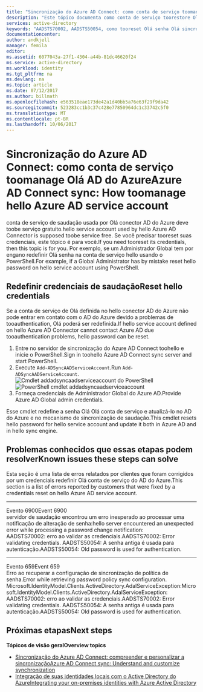 ```yaml
---
title: "Sincronização do Azure AD Connect: como conta de serviço toomanage Olá AD do Azure | Microsoft Docs"
description: "Este tópico documenta como conta de serviço toorestore Olá AD do Azure."
services: active-directory
keywords: "AADSTS70002, AADSTS50054, como tooreset Olá senha Olá sincronização do Azure AD Connect conta de serviço do conector"
documentationcenter: 
author: andkjell
manager: femila
editor: 
ms.assetid: 6077043a-27f1-4304-a44b-81dc46620f24
ms.service: active-directory
ms.workload: identity
ms.tgt_pltfrm: na
ms.devlang: na
ms.topic: article
ms.date: 07/12/2017
ms.author: billmath
ms.openlocfilehash: e563518eae173de42a1d40bb5a76e63f29f9da42
ms.sourcegitcommit: 523283cc1b3c37c428e77850964dc1c33742c5f0
ms.translationtype: MT
ms.contentlocale: pt-BR
ms.lasthandoff: 10/06/2017
---
```

# <a name="azure-ad-connect-sync-how-toomanage-hello-azure-ad-service-account"></a><span data-ttu-id="4880c-104">Sincronização do Azure AD Connect: como conta de serviço toomanage Olá AD do Azure</span><span class="sxs-lookup"><span data-stu-id="4880c-104">Azure AD Connect sync: How toomanage hello Azure AD service account</span></span>
<span data-ttu-id="4880c-105">conta de serviço de saudação usada por Olá conector AD do Azure deve toobe serviço gratuito.</span><span class="sxs-lookup"><span data-stu-id="4880c-105">hello service account used by hello Azure AD Connector is supposed toobe service free.</span></span> <span data-ttu-id="4880c-106">Se você precisar tooreset suas credenciais, este tópico é para você.</span><span class="sxs-lookup"><span data-stu-id="4880c-106">If you need tooreset its credentials, then this topic is for you.</span></span> <span data-ttu-id="4880c-107">Por exemplo, se um Administrador Global tem por engano redefinir Olá senha na conta de serviço hello usando o PowerShell.</span><span class="sxs-lookup"><span data-stu-id="4880c-107">For example, if a Global Administrator has by mistake reset hello password on hello service account using PowerShell.</span></span>

## <a name="reset-hello-credentials"></a><span data-ttu-id="4880c-108">Redefinir credenciais de saudação</span><span class="sxs-lookup"><span data-stu-id="4880c-108">Reset hello credentials</span></span>
<span data-ttu-id="4880c-109">Se a conta de serviço de Olá definida no hello conector AD do Azure não pode entrar em contato com o AD do Azure devido a problemas de tooauthentication, Olá poderá ser redefinida.</span><span class="sxs-lookup"><span data-stu-id="4880c-109">If hello service account defined on hello Azure AD Connector cannot contact Azure AD due tooauthentication problems, hello password can be reset.</span></span>

1. <span data-ttu-id="4880c-110">Entre no servidor de sincronização do Azure AD Connect toohello e inicie o PowerShell.</span><span class="sxs-lookup"><span data-stu-id="4880c-110">Sign in toohello Azure AD Connect sync server and start PowerShell.</span></span>
2. <span data-ttu-id="4880c-111">Execute `Add-ADSyncAADServiceAccount`.</span><span class="sxs-lookup"><span data-stu-id="4880c-111">Run `Add-ADSyncAADServiceAccount`.</span></span>  
   <span data-ttu-id="4880c-112">![Cmdlet addadsyncaadserviceaccount do PowerShell](./media/active-directory-aadconnectsync-howto-azureadaccount/addadsyncaadserviceaccount.png)</span><span class="sxs-lookup"><span data-stu-id="4880c-112">![PowerShell cmdlet addadsyncaadserviceaccount](./media/active-directory-aadconnectsync-howto-azureadaccount/addadsyncaadserviceaccount.png)</span></span>
3. <span data-ttu-id="4880c-113">Forneça credenciais de Administrador Global do Azure AD.</span><span class="sxs-lookup"><span data-stu-id="4880c-113">Provide Azure AD Global admin credentials.</span></span>

<span data-ttu-id="4880c-114">Esse cmdlet redefine a senha Olá Olá conta de serviço e atualizá-lo no AD do Azure e no mecanismo de sincronização de saudação.</span><span class="sxs-lookup"><span data-stu-id="4880c-114">This cmdlet resets hello password for hello service account and update it both in Azure AD and in hello sync engine.</span></span>

## <a name="known-issues-these-steps-can-solve"></a><span data-ttu-id="4880c-115">Problemas conhecidos que essas etapas podem resolver</span><span class="sxs-lookup"><span data-stu-id="4880c-115">Known issues these steps can solve</span></span>
<span data-ttu-id="4880c-116">Esta seção é uma lista de erros relatados por clientes que foram corrigidos por um credenciais redefinir Olá conta de serviço do AD do Azure.</span><span class="sxs-lookup"><span data-stu-id="4880c-116">This section is a list of errors reported by customers that were fixed by a credentials reset on hello Azure AD service account.</span></span>

- - -
<span data-ttu-id="4880c-117">Evento 6900</span><span class="sxs-lookup"><span data-stu-id="4880c-117">Event 6900</span></span>  
<span data-ttu-id="4880c-118">servidor de saudação encontrou um erro inesperado ao processar uma notificação de alteração de senha:</span><span class="sxs-lookup"><span data-stu-id="4880c-118">hello server encountered an unexpected error while processing a password change notification:</span></span>  
<span data-ttu-id="4880c-119">AADSTS70002: erro ao validar as credenciais.</span><span class="sxs-lookup"><span data-stu-id="4880c-119">AADSTS70002: Error validating credentials.</span></span> <span data-ttu-id="4880c-120">AADSTS50054: A senha antiga é usada para autenticação.</span><span class="sxs-lookup"><span data-stu-id="4880c-120">AADSTS50054: Old password is used for authentication.</span></span>

- - -
<span data-ttu-id="4880c-121">Evento 659</span><span class="sxs-lookup"><span data-stu-id="4880c-121">Event 659</span></span>  
<span data-ttu-id="4880c-122">Erro ao recuperar a configuração de sincronização de política de senha.</span><span class="sxs-lookup"><span data-stu-id="4880c-122">Error while retrieving password policy sync configuration.</span></span> <span data-ttu-id="4880c-123">Microsoft.IdentityModel.Clients.ActiveDirectory.AdalServiceException:</span><span class="sxs-lookup"><span data-stu-id="4880c-123">Microsoft.IdentityModel.Clients.ActiveDirectory.AdalServiceException:</span></span>  
<span data-ttu-id="4880c-124">AADSTS70002: erro ao validar as credenciais.</span><span class="sxs-lookup"><span data-stu-id="4880c-124">AADSTS70002: Error validating credentials.</span></span> <span data-ttu-id="4880c-125">AADSTS50054: A senha antiga é usada para autenticação.</span><span class="sxs-lookup"><span data-stu-id="4880c-125">AADSTS50054: Old password is used for authentication.</span></span>

## <a name="next-steps"></a><span data-ttu-id="4880c-126">Próximas etapas</span><span class="sxs-lookup"><span data-stu-id="4880c-126">Next steps</span></span>
<span data-ttu-id="4880c-127">**Tópicos de visão geral**</span><span class="sxs-lookup"><span data-stu-id="4880c-127">**Overview topics**</span></span>

* [<span data-ttu-id="4880c-128">Sincronização do Azure AD Connect: compreender e personalizar a sincronização</span><span class="sxs-lookup"><span data-stu-id="4880c-128">Azure AD Connect sync: Understand and customize synchronization</span></span>](active-directory-aadconnectsync-whatis.md)
* [<span data-ttu-id="4880c-129">Integração de suas identidades locais com o Active Directory do Azure</span><span class="sxs-lookup"><span data-stu-id="4880c-129">Integrating your on-premises identities with Azure Active Directory</span></span>](active-directory-aadconnect.md)

